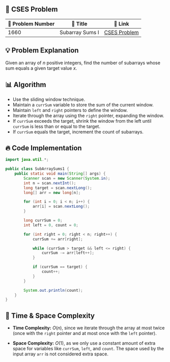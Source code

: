 ## 📝 **CSES Problem**

| 🔢 Problem Number | 📌 Title             | 🔗 Link                                  |
| ------------------ | ------------------- | ----------------------------------------- |
| 1660               | Subarray Sums I     | [CSES Problem](https://cses.fi/problemset/task/1660) |

## 💡 **Problem Explanation**

Given an array of $n$ positive integers, find the number of subarrays whose sum equals a given target value $x$.

## 📊 **Algorithm**

*   Use the sliding window technique.
*   Maintain a `currSum` variable to store the sum of the current window.
*   Maintain `left` and `right` pointers to define the window.
*   Iterate through the array using the `right` pointer, expanding the window.
*   If `currSum` exceeds the target, shrink the window from the left until `currSum` is less than or equal to the target.
*   If `currSum` equals the target, increment the count of subarrays.

## 🔥 **Code Implementation**

```java
import java.util.*;

public class SubArraySums1 {
    public static void main(String[] args) {
        Scanner scan = new Scanner(System.in);
        int n = scan.nextInt();
        long target = scan.nextLong();
        long[] arr = new long[n];

        for (int i = 0; i < n; i++) {
            arr[i] = scan.nextLong();
        }

        long currSum = 0;
        int left = 0, count = 0;

        for (int right = 0; right < n; right++) {
            currSum += arr[right];

            while (currSum > target && left <= right) {
                currSum -= arr[left++];
            }

            if (currSum == target) {
                count++;
            }
        }

        System.out.println(count);
    }
}
```

## 🚀 **Time & Space Complexity**

*   **Time Complexity:** $O(n)$, since we iterate through the array at most twice (once with the `right` pointer and at most once with the `left` pointer).

*   **Space Complexity:** $O(1)$, as we only use a constant amount of extra space for variables like `currSum`, `left`, and `count`. The space used by the input array `arr` is not considered extra space.
